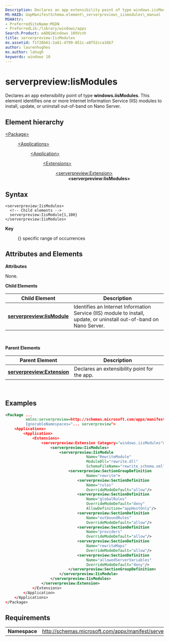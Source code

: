 ```yaml
---
Description: Declares an app extensibility point of type windows.iisModules.
MS-HAID: UapManifestSchema.element\_serverpreview\_iismodules\_manual
MSHAttr:
- PreferredSiteName:MSDN
- PreferredLib:/library/windows/apps
Search.Product: eADQiWindows 10XVcnh
title: serverpreview:IisModules
ms.assetid: f1f28b61-2a61-4799-851c-a8f52cca16b7
author: laurenhughes
ms.author: lahugh
keywords: windows 10
---
```


# serverpreview:IisModules


Declares an app extensibility point of type **windows.iisModules**. This element identifies one or more Internet Information Service (IIS) modules to install, update, or uninstall out-of-band on Nano Server.

## Element hierarchy

<dl>
<dt><a href="element-package.md">&lt;Package&gt;</a></dt>
<dd>
<dl>
<dt><a href="element-applications.md">&lt;Applications&gt;</a></dt>
<dd>
<dl>
<dt><a href="element-application.md">&lt;Application&gt;</a></dt>
<dd>
<dl>
<dt><a href="element-1-extensions.md">&lt;Extensions&gt;</a></dt>
<dd>
<dl>
<dt><a href="element-serverpreview-extension-manual.md">&lt;serverpreview:Extension&gt;</a></dt>
<dd><b>&lt;serverpreview:IisModules&gt;</b></dd>
</dl>
</dd>
</dl>
</dd>
</dl>
</dd>
</dl>
</dd>
</dl>

## Syntax


```
<serverpreview:IisModules>
  <!-- Child elements -->
  serverpreview:IisModule{1,100}
</serverpreview:IisModules>
```

**Key**

          {} specific range of occurrences

## Attributes and Elements


**Attributes**

None.

**Child Elements**

| Child Element                                                             | Description                                                                                                          |
|---------------------------------------------------------------------------|----------------------------------------------------------------------------------------------------------------------|
| [**serverpreview:IisModule**](element-serverpreview-iismodule-manual.md) | Identifies an Internet Information Service (IIS) module to install, update, or uninstall out-of-band on Nano Server. |

 

**Parent Elements**

| Parent Element                                                            | Description                                  |
|---------------------------------------------------------------------------|----------------------------------------------|
| [**serverpreview:Extension**](element-serverpreview-extension-manual.md) | Declares an extensibility point for the app. |

 

## Examples


```XML
<Package ...
         xmlns:serverpreview=http://schemas.microsoft.com/appx/manifest/serverpreview/windows10"  
         IgnorableNamespaces="... serverpreview">
    <Applications>
        <Application>
            <Extensions>
                <serverpreview:Extension Category="windows.iisModules">  
                    <serverpreview:IisModules>  
                        <serverpreview:IisModule 
                                    Name="RewriteModule"  
                                    ModuleDll="rewrite.dll"  
                                    SchemaFileName="rewrite_schema.xml">  
                            <serverpreview:SectionGroupDefinition 
                                    Name="rewrite">  
                                <serverpreview:SectionDefinition 
                                    Name="rules"  
                                    OverrideModeDefault="allow"/>  
                                <serverpreview:SectionDefinition 
                                    Name="globalRules"  
                                    OverrideModeDefault="deny"                    
                                    AllowDefinition="appHostOnly"/>  
                                <serverpreview:SectionDefinition 
                                    Name="outboundRules"  
                                    OverrideModeDefault="allow"/>  
                                <serverpreview:SectionDefinition 
                                    Name="providers"  
                                    OverrideModeDefault="allow"/>  
                                <serverpreview:SectionDefinition 
                                    Name="rewriteMaps"  
                                    OverrideModeDefault="allow"/>  
                                <serverpreview:SectionDefinition 
                                    Name="allowedServerVariables"                          
                                    OverrideModeDefault="deny"/>  
                            </serverpreview:SectionGroupDefinition>  
                        </serverpreview:IisModule>  
                    </serverpreview:IisModules> 
                </serverpreview:Extension>  
            </Extensions>
        </Application>
    </Applications>
</Package>
```

## Requirements


|               |                                                                    |
|---------------|--------------------------------------------------------------------|
| **Namespace** | http://schemas.microsoft.com/appx/manifest/serverpreview/windows10 |

 

 

 



